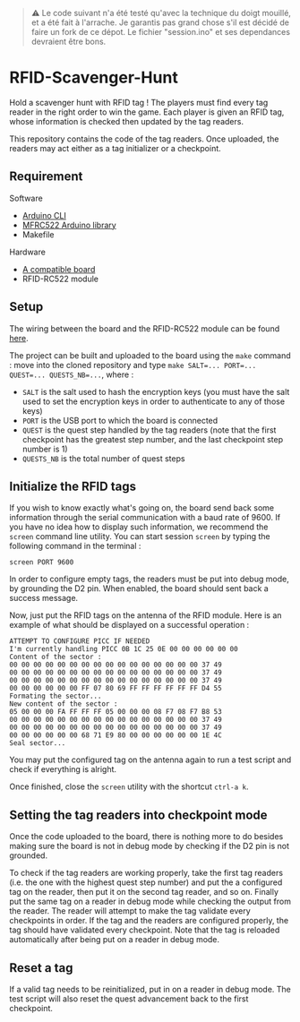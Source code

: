 > :warning: Le code suivant n'a été testé qu'avec la technique du doigt mouillé, et a été fait à l'arrache. Je garantis pas grand chose s'il est décidé de faire un fork de ce dépot. Le fichier "session.ino" et ses dependances devraient être bons.

# RFID-Scavenger-Hunt

Hold a scavenger hunt with RFID tag !
The players must find every tag reader in the right order to win the game. Each player is given an RFID tag, whose information is checked then updated by the tag readers.

This repository contains the code of the tag readers. Once uploaded, the readers may act either as a tag initializer or a checkpoint.

## Requirement

Software
- [Arduino CLI](https://github.com/arduino/arduino-cli)
- [MFRC522 Arduino library](https://github.com/miguelbalboa/rfid)
- Makefile

Hardware
- [A compatible board](https://github.com/miguelbalboa/rfid#compatible-boards)
- RFID-RC522 module

## Setup

The wiring between the board and the RFID-RC522 module can be found [here](https://github.com/miguelbalboa/rfid#pin-layout).

The project can be built and uploaded to the board using the `make` command : move into the cloned repository and type `make SALT=... PORT=... QUEST=... QUESTS_NB=...`, where :
- `SALT` is the salt used to hash the encryption keys (you must have the salt used to set the encryption keys in order to authenticate to any of those keys)
- `PORT` is the USB port to which the board is connected
- `QUEST` is the quest step handled by the tag readers (note that the first checkpoint has the greatest step number, and the last checkpoint step number is 1)
- `QUESTS_NB` is the total number of quest steps

## Initialize the RFID tags

If you wish to know exactly what's going on, the board send back some information through the serial communication with a baud rate of 9600. If you have no idea how to display such information, we recommend the `screen` command line utility. You can start session `screen` by typing the following command in the terminal :

```
screen PORT 9600
```

In order to configure empty tags, the readers must be put into debug mode, by grounding the D2 pin. When enabled, the board should sent back a success message.

Now, just put the RFID tags on the antenna of the RFID module. Here is an example of what should be displayed on a successful operation :

```
ATTEMPT TO CONFIGURE PICC IF NEEDED
I'm currently handling PICC 0B 1C 25 0E 00 00 00 00 00 00
Content of the sector :
00 00 00 00 00 00 00 00 00 00 00 00 00 00 00 00 37 49
00 00 00 00 00 00 00 00 00 00 00 00 00 00 00 00 37 49
00 00 00 00 00 00 00 00 00 00 00 00 00 00 00 00 37 49
00 00 00 00 00 00 FF 07 80 69 FF FF FF FF FF FF D4 55
Formating the sector...
New content of the sector :
05 00 00 00 FA FF FF FF 05 00 00 00 08 F7 08 F7 B8 53
00 00 00 00 00 00 00 00 00 00 00 00 00 00 00 00 37 49
00 00 00 00 00 00 00 00 00 00 00 00 00 00 00 00 37 49
00 00 00 00 00 00 68 71 E9 80 00 00 00 00 00 00 1E 4C
Seal sector...
```

You may put the configured tag on the antenna again to run a test script and check if everything is alright.

Once finished, close the `screen` utility with the shortcut `ctrl-a k`.

## Setting the tag readers into checkpoint mode

Once the code uploaded to the board, there is nothing more to do besides making sure the board is not in debug mode by checking if the D2 pin is not grounded.

To check if the tag readers are working properly, take the first tag readers (i.e. the one with the highest quest step number) and put the a configured tag on the reader, then put it on the second tag reader, and so on. Finally put the same tag on a reader in debug mode while checking the output from the reader. The reader will attempt to make the tag validate every checkpoints in order. If the tag and the readers are configured properly, the tag should have validated every checkpoint. Note that the tag is reloaded automatically after being put on a reader in debug mode.

## Reset a tag

If a valid tag needs to be reinitialized, put in on a reader in debug mode. The test script will also reset the quest advancement back to the first checkpoint.
